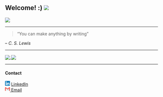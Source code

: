 <h2>Welcome! :) <img src="https://camo.githubusercontent.com/e8e7b06ecf583bc040eb60e44eb5b8e0ecc5421320a92929ce21522dbc34c891/68747470733a2f2f6d656469612e67697068792e636f6d2f6d656469612f6876524a434c467a6361737252346961377a2f67697068792e676966" href="#" width="28px"></h3>
<img width="1000px" align="center" src="https://uploaddeimagens.com.br/images/003/504/749/original/2.png?1635252038" />
<hr>
<blockquote>“You can make anything by writing”</blockquote> – <i>C. S. Lewis</i>
<hr>
<a href="#">
  <img align="center" src="https://github-readme-stats.vercel.app/api?username=jesseantonio&theme=dark&hide=issues,stars&hide_border=trues&icon_color=333D57&custom_title=Stats" width="400" />
</a>
<a href="#">
  <img align="center" src="https://github-readme-stats.vercel.app/api/top-langs/?username=jesseantonio&layout=compact&theme=dark&hide_title=true" width="380" />
</a>
<hr>
<h4>Contact</h4>
<a href="https://www.linkedin.com/in/jess%C3%A9-ant%C3%B4nio-effting-serpa-773a79217/"><img src="https://github.com/jesseantonio/jesseantonio/blob/main/linkedin (1).png" width="16"></img></a> <a href="https://www.linkedin.com/in/jess%C3%A9-ant%C3%B4nio-effting-serpa-773a79217/"> LinkedIn</a> <br>
<a href="https://www.linkedin.com/in/jessé-antônio-773a79217/"><img src="https://github.com/jesseantonio/jesseantonio/blob/main/gmail.png" width="16"></img></a><a href="mailto:jesseantonio1321@gmail.com"> Email</a>



